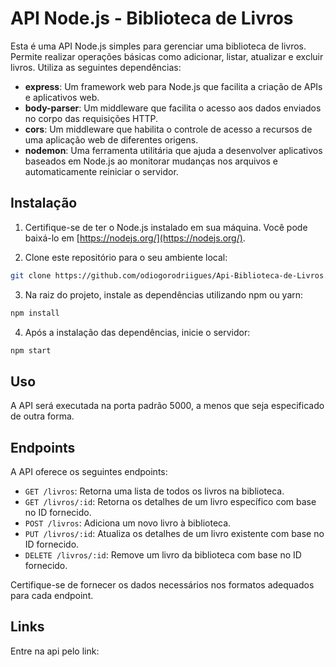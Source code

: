# API Node.js - Biblioteca de Livros

Esta é uma API Node.js simples para gerenciar uma biblioteca de livros. Permite realizar operações básicas como adicionar, listar, atualizar e excluir livros. Utiliza as seguintes dependências:

- **express**: Um framework web para Node.js que facilita a criação de APIs e aplicativos web.
- **body-parser**: Um middleware que facilita o acesso aos dados enviados no corpo das requisições HTTP.
- **cors**: Um middleware que habilita o controle de acesso a recursos de uma aplicação web de diferentes origens.
- **nodemon**: Uma ferramenta utilitária que ajuda a desenvolver aplicativos baseados em Node.js ao monitorar mudanças nos arquivos e automaticamente reiniciar o servidor.

## Instalação

1. Certifique-se de ter o Node.js instalado em sua máquina. Você pode baixá-lo em [https://nodejs.org/](https://nodejs.org/).

2. Clone este repositório para o seu ambiente local:

```bash
git clone https://github.com/odiogorodriigues/Api-Biblioteca-de-Livros.git
```

3. Na raiz do projeto, instale as dependências utilizando npm ou yarn:

```bash
npm install
```

4. Após a instalação das dependências, inicie o servidor:

```bash
npm start
```

## Uso

A API será executada na porta padrão 5000, a menos que seja especificado de outra forma.

## Endpoints

A API oferece os seguintes endpoints:

- `GET /livros`: Retorna uma lista de todos os livros na biblioteca.
- `GET /livros/:id`: Retorna os detalhes de um livro específico com base no ID fornecido.
- `POST /livros`: Adiciona um novo livro à biblioteca.
- `PUT /livros/:id`: Atualiza os detalhes de um livro existente com base no ID fornecido.
- `DELETE /livros/:id`: Remove um livro da biblioteca com base no ID fornecido.

Certifique-se de fornecer os dados necessários nos formatos adequados para cada endpoint.

## Links

Entre na api pelo link: 